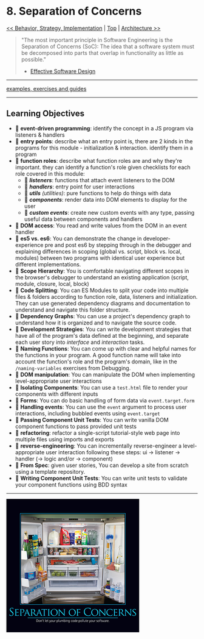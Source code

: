 # 8. Separation of Concerns

[&lt;&lt; Behavior, Strategy, Implementation](../behavior-strategy-implementation/README.md) \| [Top](../README.md) \| [Architecture &gt;&gt;](../architecture/README.md)

> "The most important principle in Software Engineering is the Separation of Concerns \(SoC\): The idea that a software system must be decomposed into parts that overlap in functionality as little as possible."
>
> - [Effective Software Design](https://effectivesoftwaredesign.com/2012/02/05/separation-of-concerns/)

---

[examples, exercises and guides](https://github.com/HackYourFutureBelgium/separation-of-concerns)

---

## Learning Objectives

- 🥚 **event-driven programming**: identify the concept in a JS program via listeners & handlers
- 🥚 **entry points**: describe what an entry point is, there are 2 kinds in the programs for this module - initialization & interaction. identify them in a program
- 🥚 **function roles**: describe what function roles are and why they're important. they can identify a function's role given checklists for each role covered in this module:
  - 🥚 **_listeners_**: functions that attach event listeners to the DOM
  - 🥚 **_handlers_**: entry point for user interactions
  - 🥚 **_utils_** _(utilities)_: pure functions to help do things with data
  - 🐣 **_components_**: render data into DOM elements to display for the user
  - 🐥 **_custom events_**: create new custom events with any type, passing useful data between components and handlers
- 🥚 **DOM access**: You read and write values from the DOM in an event handler
- 🥚 **es5 vs. es6**: You can demonstrate the change in developer-experience pre and post es6 by stepping through in the debugger and explaining differences in scoping \(global vs. script, block vs. local, modules\) between two programs with identical user experience but different implementations.
- 🥚 **Scope Hierarchy**: You is comfortable navigating different scopes in the browser's debugger to understand an existing application \(script, module, closure, local, block\)
- 🥚 **Code Splitting**: You can ES Modules to split your code into multiple files & folders according to function role, data, listeners and initialization. They can use generated dependency diagrams and documentation to understand and navigate this folder structure.
- 🥚 **Dependency Graphs**: You can use a project's dependency graph to understand how it is organized and to navigate the source code.
- 🥚 **Development Strategies**: You can write development strategies that have all of the program's data defined at the beginning, and separate each user story into _interface_ and _interaction_ tasks.
- 🐣 **Naming Functions**: You can come up with clear and helpful names for the functions in your program. A good function name will take into account the function's role and the program's domain, like in the `/naming-variables` exercises from Debugging.
- 🐣 **DOM manipulation**: You can manipulate the DOM when implementing level-appropriate user interactions
- 🐣 **Isolating Components**: You can use a `test.html` file to render your components with different inputs
- 🐣 **Forms**: You can do basic handling of form data via `event.target.form`
- 🐣 **Handling events**: You can use the `event` argument to process user interactions, including bubbled events using `event.target`
- 🐣 **Passing Component Unit Tests**: You can write vanilla DOM component functions to pass provided unit tests
- 🐣 **refactoring**: refactor a single-script tutorial-style web page into multiple files using imports and exports
- 🐥 **reverse-engineering**: You can incrementally reverse-engineer a level-appropriate user interaction following these steps: ui -&gt; listener -&gt; handler \(-&gt; logic and/or -&gt; component\)
- 🐔 **From Spec**: given user stories, You can develop a site from scratch using a template repository.
- 🐔 **Writing Component Unit Tests**: You can write unit tests to validate your component functions using BDD syntax

---

![draino in the fridge](./assets/draino-in-the-fridge.png)
